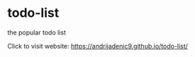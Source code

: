 # todo-list
the popular todo list

Click to visit website: https://andrijadenic9.github.io/todo-list/
